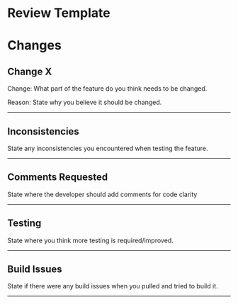 # Review Template

# Changes

## Change X

Change: What part of the feature do you think needs to be changed.

Reason: State why you believe it should be changed.

---

## Inconsistencies

State any inconsistencies you encountered when testing the feature.

---

## Comments Requested

State where the developer should add comments for code clarity

---

## Testing

State where you think more testing is required/improved.

---

## Build Issues

State if there were any build issues when you pulled and tried to build it.

---